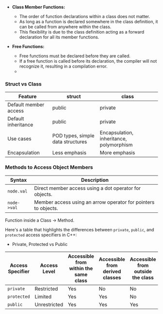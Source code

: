 
- **Class Member Functions:**
    
    - The order of function declarations within a class does not matter.
    - As long as a function is declared somewhere in the class definition, it can be called from anywhere within the class.
    - This flexibility is due to the class definition acting as a forward declaration for all its member functions.
- **Free Functions:**
    
    - Free functions must be declared before they are called.
    - If a free function is called before its declaration, the compiler will not recognize it, resulting in a compilation error.
    - 
### Struct vs Class

| Feature               | struct                         | class                               |
|-----------------------|--------------------------------|-------------------------------------|
| Default member access | public                         | private                             |
| Default inheritance   | public                         | private                             |
| Use cases             | POD types, simple data structures | Encapsulation, inheritance, polymorphism |
| Encapsulation         | Less emphasis                  | More emphasis                       |

### Methods to Access Object Members

| Syntax   | Description                           |
|----------|---------------------------------------|
| `node.val` | Direct member access using a dot operator for objects. |
| `node->val` | Member access using an arrow operator for pointers to objects. |

Function inside a Class -> Method.


Here's a table that highlights the differences between `private`, `public`, and `protected` access specifiers in C++:

- Private, Protected vs Public

| Access Specifier | Access Level | Accessible from within the same class | Accessible from derived classes | Accessible from outside the class |
| ---------------- | ------------ | ------------------------------------- | ------------------------------- | --------------------------------- |
| `private`        | Restricted   | Yes                                   | No                              | No                                |
| `protected`      | Limited      | Yes                                   | Yes                             | No                                |
| `public`         | Unrestricted | Yes                                   | Yes                             | Yes                               |
